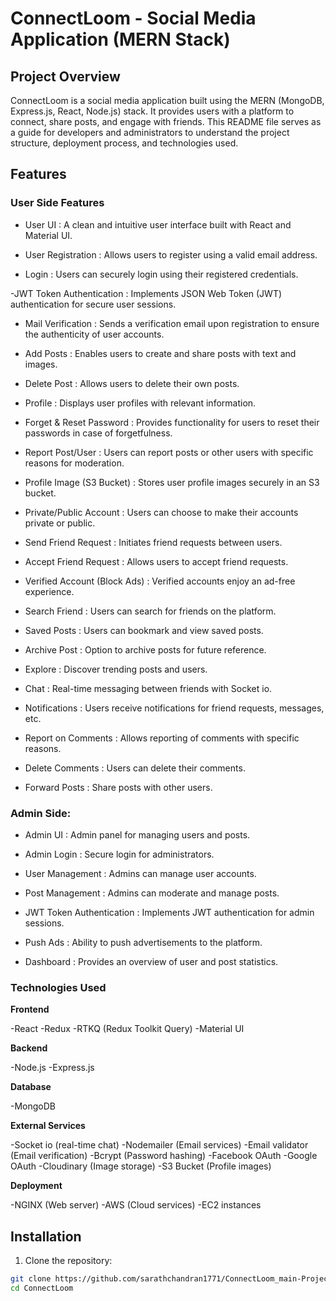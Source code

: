 # ConnectLoom - Social Media Application (MERN Stack)

## Project Overview
ConnectLoom is a social media application built using the MERN (MongoDB, Express.js, React, Node.js) stack. It provides users with a platform to connect, share posts, and engage with friends. This README file serves as a guide for developers and administrators to understand the project structure, deployment process, and technologies used.

## Features

### User Side Features

- User UI :
A clean and intuitive user interface built with React and Material UI.

- User Registration :
Allows users to register using a valid email address.

- Login :
Users can securely login using their registered credentials.

-JWT Token Authentication :
Implements JSON Web Token (JWT) authentication for secure user sessions.

- Mail Verification :
Sends a verification email upon registration to ensure the authenticity of user accounts.

- Add Posts :
Enables users to create and share posts with text and images.

- Delete Post :
Allows users to delete their own posts.

- Profile :
Displays user profiles with relevant information.

- Forget & Reset Password :
Provides functionality for users to reset their passwords in case of forgetfulness.

- Report Post/User :
Users can report posts or other users with specific reasons for moderation.

- Profile Image (S3 Bucket) :
Stores user profile images securely in an S3 bucket.

- Private/Public Account :
Users can choose to make their accounts private or public.

- Send Friend Request :
Initiates friend requests between users.

- Accept Friend Request :
Allows users to accept friend requests.

- Verified Account (Block Ads) :
Verified accounts enjoy an ad-free experience.

- Search Friend :
Users can search for friends on the platform.

- Saved Posts :
Users can bookmark and view saved posts.

- Archive Post :
Option to archive posts for future reference.

- Explore :
Discover trending posts and users.

- Chat :
Real-time messaging between friends with Socket io.

- Notifications :
Users receive notifications for friend requests, messages, etc.

- Report on Comments :
Allows reporting of comments with specific reasons.

- Delete Comments :
Users can delete their comments.

- Forward Posts :
Share posts with other users.

### Admin Side:

- Admin UI :
Admin panel for managing users and posts.

- Admin Login :
Secure login for administrators.

- User Management :
Admins can manage user accounts.

- Post Management :
Admins can moderate and manage posts.

- JWT Token Authentication :
Implements JWT authentication for admin sessions.

- Push Ads :
Ability to push advertisements to the platform.

- Dashboard :
Provides an overview of user and post statistics.


### Technologies Used

**Frontend**

-React
-Redux
-RTKQ (Redux Toolkit Query)
-Material UI

**Backend**

-Node.js
-Express.js

**Database**

-MongoDB

**External Services**

-Socket io (real-time chat)
-Nodemailer (Email services)
-Email validator (Email verification)
-Bcrypt (Password hashing)
-Facebook OAuth
-Google OAuth
-Cloudinary (Image storage)
-S3 Bucket (Profile images)

**Deployment**

-NGINX (Web server)
-AWS (Cloud services)
-EC2 instances

## Installation

1. Clone the repository:
   
```bash
git clone https://github.com/sarathchandran1771/ConnectLoom_main-Project.git
cd ConnectLoom

